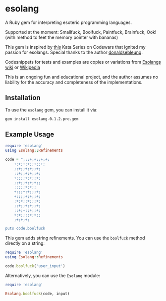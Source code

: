 # esolang

A Ruby gem for interpreting esoteric programming languages.

Supported at the moment: Smallfuck, Boolfuck, Paintfuck, Brainfuck, Ook! (with method to feet the memory pointer with bananas)

This gem is inspired by [this](https://www.codewars.com/kata/esolang-interpreters-number-1-introduction-to-esolangs-and-my-first-interpreter-ministringfuck) Kata Series on Codewars that ignited my passion for esolangs. Special thanks to the author [donaldsebleung](https://www.codewars.com/users/donaldsebleung).

Codesnippets for tests and examples are copies or variations from [Esolangs wiki](https://esolangs.org/) or [Wikipedia](https://www.wikipedia.org/)

This is an ongoing fun and educational project, and the author assumes no liability for the accuracy and completeness of the implementations.

## Installation

To use the `esolang` gem, you can install it via:

```bash
gem install esolang-0.1.2.pre.gem
```

## Example Usage
```ruby
require 'esolang'
using Esolang::Refinements

code = ";;;+;+;;+;+;
    +;+;+;+;;+;;+;
    ;;+;;+;+;;+;
    ;;+;;+;+;;+;
    +;;;;+;+;;+;
    ;;+;;+;+;+;;
    ;;;;;+;+;;
    +;;;+;+;;;+;
    +;;;;+;+;;+;
    ;+;+;;+;;;+;
    ;;+;;+;+;;+;
    ;;+;+;;+;;+;
    +;+;;;;+;+;;
    ;+;+;+;

puts code.boolfuck
```
This gem adds string refinements. You can use the `boolfuck` method directly on a string:
```ruby
require 'esolang'
using Esolang::Refinements

code.boolfuck('user_input')
```
Alternatively, you can use the `Esolang` module:
```ruby
require 'esolang'

Esolang.boolfuck(code, input)
```
